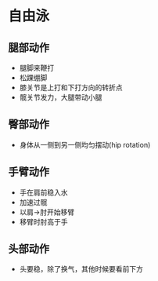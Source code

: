 自由泳
======

腿部动作
--------

* 腿脚来鞭打
* 松踝绷脚
* 膝关节是上打和下打方向的转折点
* 髋关节发力，大腿带动小腿

臀部动作
--------

* 身体从一侧到另一侧均匀摆动(hip rotation)

手臂动作
--------

* 手在肩前稳入水
* 加速过髋
* 以肩->肘开始移臂
* 移臂时肘高于手

头部动作
--------

* 头要稳，除了换气，其他时候要看前下方
